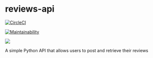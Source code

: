 # reviews-api

[![CircleCI](https://circleci.com/gh/NayaraCaetano/calls-bill.svg?style=svg)](https://circleci.com/gh/NayaraCaetano/calls-bill)

[![Maintainability](https://api.codeclimate.com/v1/badges/d06ab133288471b32132/maintainability)](https://codeclimate.com/github/NayaraCaetano/reviews-api/maintainability)

<a href="https://codeclimate.com/github/NayaraCaetano/reviews-api/test_coverage"><img src="https://api.codeclimate.com/v1/badges/d06ab133288471b32132/test_coverage" /></a>

A simple Python API that allows users to post and retrieve their reviews
